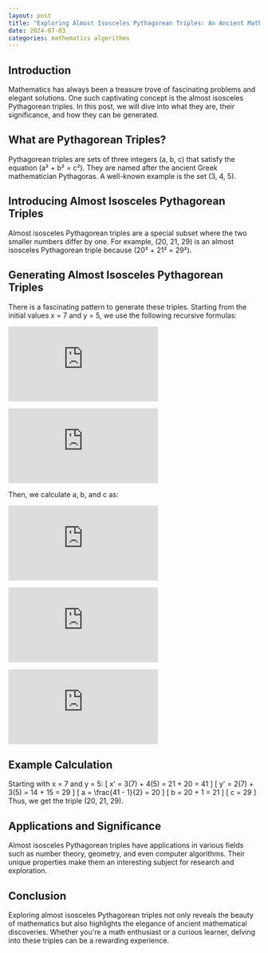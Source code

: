 ```yaml
---
layout: post
title: "Exploring Almost Isosceles Pythagorean Triples: An Ancient Mathematical Marvel"
date: 2024-07-03
categories: mathematics algorithms
---
```


## Introduction
Mathematics has always been a treasure trove of fascinating problems and elegant solutions. One such captivating concept is the almost isosceles Pythagorean triples. In this post, we will dive into what they are, their significance, and how they can be generated.

## What are Pythagorean Triples?
Pythagorean triples are sets of three integers (a, b, c) that satisfy the equation (a² + b² = c²). They are named after the ancient Greek mathematician Pythagoras. A well-known example is the set (3, 4, 5).

## Introducing Almost Isosceles Pythagorean Triples
Almost isosceles Pythagorean triples are a special subset where the two smaller numbers differ by one. For example, (20, 21, 29) is an almost isosceles Pythagorean triple because (20² + 21² = 29²).

## Generating Almost Isosceles Pythagorean Triples
There is a fascinating pattern to generate these triples. Starting from the initial values x = 7 and y = 5, we use the following recursive formulas:

![Formula 1](https://latex.codecogs.com/svg.latex?x%27%20%3D%203x%20%2B%204y)

![Formula 2](https://latex.codecogs.com/svg.latex?y%27%20%3D%202x%20%2B%203y)

Then, we calculate a, b, and c as:

![Calculation of a](https://latex.codecogs.com/svg.latex?a%20%3D%20%5Cfrac%7Bx%20-%201%7D%7B2%7D)

![Calculation of b](https://latex.codecogs.com/svg.latex?b%20%3D%20a%20%2B%201)

![Calculation of c](https://latex.codecogs.com/svg.latex?c%20%3D%20y)

## Example Calculation
Starting with x = 7 and y = 5: [ x' = 3(7) + 4(5) = 21 + 20 = 41 ] [ y' = 2(7) + 3(5) = 14 + 15 = 29 ] [ a = \frac{41 - 1}{2} = 20 ] [ b = 20 + 1 = 21 ] [ c = 29 ] Thus, we get the triple (20, 21, 29).

## Applications and Significance
Almost isosceles Pythagorean triples have applications in various fields such as number theory, geometry, and even computer algorithms. Their unique properties make them an interesting subject for research and exploration.

## Conclusion
Exploring almost isosceles Pythagorean triples not only reveals the beauty of mathematics but also highlights the elegance of ancient mathematical discoveries. Whether you're a math enthusiast or a curious learner, delving into these triples can be a rewarding experience.